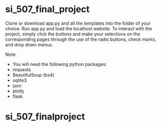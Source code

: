 # si_507_final_project
Clone or download app.py and all the templates 
into the folder of your choice. Run app.py and
load the localhost website. To interact with 
the project, simply click the buttons and make 
your selections on the corresponding pages
through the use of the radio buttons, check marks,
and drop down menus.

Note:
* You will need the following python packages:
* requests
* BeautifulSoup (bs4)
* sqlite3
* json
* plotly
* flask
# si_507_finalproject
